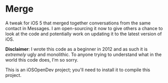 # Merge

A tweak for iOS 5 that merged together conversations from the same contact in Messages. I am open-sourcing it now to give others a chance to look at the code and potentially work on updating it to the latest version of iOS.

**Disclaimer**: I wrote this code as a beginner in 2012 and as such it is *extremely* ugly and monolithic. To anyone trying to understand what in the world this code does, I'm so sorry.

This is an iOSOpenDev project; you'll need to install it to compile this project.